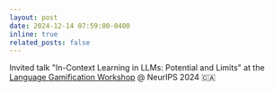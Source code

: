 ```yaml
---
layout: post
date: 2024-12-14 07:59:00-0400
inline: true
related_posts: false
---
```


Invited talk "In-Context Learning in LLMs: Potential and Limits" at the [Language Gamification Workshop](https://language-gamification.github.io/) @ NeurIPS 2024 :canada:	